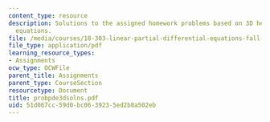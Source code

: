 ```yaml
---
content_type: resource
description: Solutions to the assigned homework problems based on 3D heat and wave
  equations.
file: /media/courses/18-303-linear-partial-differential-equations-fall-2006/51d067cc59d0bc0639235ed2b8a502eb_probpde3dsolns.pdf
file_type: application/pdf
learning_resource_types:
- Assignments
ocw_type: OCWFile
parent_title: Assignments
parent_type: CourseSection
resourcetype: Document
title: probpde3dsolns.pdf
uid: 51d067cc-59d0-bc06-3923-5ed2b8a502eb
---
```


